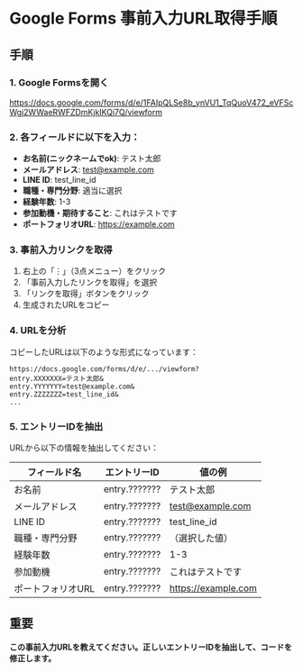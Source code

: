 # Google Forms 事前入力URL取得手順

## 手順

### 1. Google Formsを開く
https://docs.google.com/forms/d/e/1FAIpQLSe8b_ynVU1_TqQuoV472_eVFScWgj2WWaeRWFZDmKjkIKQi7Q/viewform

### 2. 各フィールドに以下を入力：
- **お名前(ニックネームでok)**: テスト太郎
- **メールアドレス**: test@example.com  
- **LINE ID**: test_line_id
- **職種・専門分野**: 適当に選択
- **経験年数**: 1-3
- **参加動機・期待すること**: これはテストです
- **ポートフォリオURL**: https://example.com

### 3. 事前入力リンクを取得
1. 右上の「⋮」（3点メニュー）をクリック
2. 「事前入力したリンクを取得」を選択
3. 「リンクを取得」ボタンをクリック
4. 生成されたURLをコピー

### 4. URLを分析
コピーしたURLは以下のような形式になっています：
```
https://docs.google.com/forms/d/e/.../viewform?
entry.XXXXXXX=テスト太郎&
entry.YYYYYYY=test@example.com&
entry.ZZZZZZZ=test_line_id&
...
```

### 5. エントリーIDを抽出
URLから以下の情報を抽出してください：

| フィールド名 | エントリーID | 値の例 |
|------------|-------------|--------|
| お名前 | entry.??????? | テスト太郎 |
| メールアドレス | entry.??????? | test@example.com |
| LINE ID | entry.??????? | test_line_id |
| 職種・専門分野 | entry.??????? | （選択した値） |
| 経験年数 | entry.??????? | 1-3 |
| 参加動機 | entry.??????? | これはテストです |
| ポートフォリオURL | entry.??????? | https://example.com |

## 重要
**この事前入力URLを教えてください。正しいエントリーIDを抽出して、コードを修正します。**